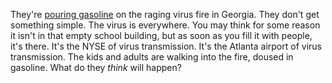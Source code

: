They're <a href="https://www.buzzfeednews.com/article/mollyhensleyclancy/georgia-school-reopening-photo-paulding-county">pouring gasoline</a> on the raging virus fire in Georgia. They don't get something simple. The virus is everywhere. You may think for some reason it isn't in that empty school building, but as soon as you fill it with people, it's there. It's the NYSE of virus transmission. It's the Atlanta airport of virus transmission. The kids and adults are walking into the fire, doused in gasoline. What do they <i>think</i> will happen?
